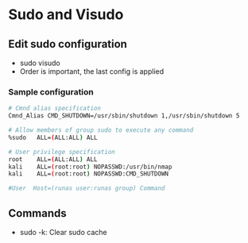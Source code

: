 # Sudo and Visudo

## Edit sudo configuration

- sudo visudo
- Order is important, the last config is applied

### Sample configuration
```bash
# Cmnd alias specification
Cmnd_Alias CMD_SHUTDOWN=/usr/sbin/shutdown 1,/usr/sbin/shutdown 5

# Allow members of group sudo to execute any command                                    │
%sudo   ALL=(ALL:ALL) ALL

# User privilege specification
root    ALL=(ALL:ALL) ALL
kali    ALL=(root:root) NOPASSWD:/usr/bin/nmap
kali    ALL=(root:root) NOPASSWD:CMD_SHUTDOWN

#User  Host=(runas user:runas group) Command
```

## Commands

- sudo -k: Clear sudo cache